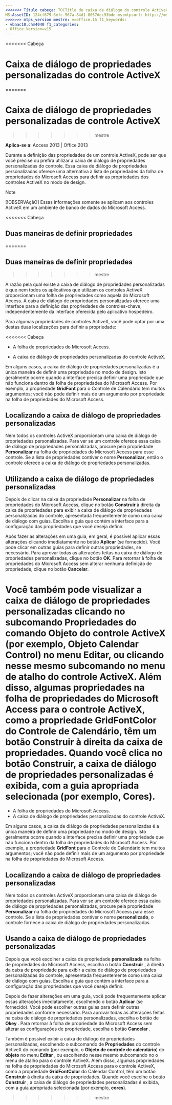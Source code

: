 ```yaml
---
<<<<<<< Título cabeça: TOCTitle de caixa de diálogo do controle ActiveX personalizado propriedades: ms:assetid de caixa de diálogo de propriedades personalizadas do controle ActiveX: 124cf679-6efc-567a-84d1-8057dec93bde ms:mtpsurl: https://msdn.microsoft.com/library/Ff845396(v=office.15) ms:contentKeyID: 48543338 MS.Date: 18/09/2015 === título: caixa de diálogo de propriedades personalizadas do ActiveX controle TOCTitle: Descrição da caixa de diálogo Propriedades personalizadas do ActiveX controle: esta caixa de diálogo de propriedades personalizadas oferece uma alternativa à lista de propriedades do Microsoft Access folha de propriedades para definir as propriedades do controle ActiveX no modo de Design.
MS:AssetID: 124cf679-6efc-567a-84d1-8057dec93bde ms:mtpsurl: https://msdn.microsoft.com/library/Ff845396(v=office.15) ms:contentKeyID: ms.date 48543338: 10/16/2018
>>>>>>> mtps_version mestre: v=office.15 f1_keywords:
- vbaac10.chm4040 f1_categories:
- Office.Version=v15
---
```


<<<<<<< Cabeça
# <a name="activex-controls-custom-properties-dialog-box"></a>Caixa de diálogo de propriedades personalizadas do controle ActiveX
=======
# <a name="activex-control-custom-properties-dialog-box"></a>Caixa de diálogo de propriedades personalizadas de controle ActiveX
>>>>>>> mestre

**Aplica-se a**: Access 2013 | Office 2013

Durante a definição das propriedades de um controle ActiveX, pode ser que você precise ou prefira utilizar a caixa de diálogo de propriedades personalizadas do controle. Essa caixa de diálogo de propriedades personalizadas oferece uma alternativa à lista de propriedades da folha de propriedades do Microsoft Access para definir as propriedades dos controles ActiveX no modo de design.

> [!NOTE]
> [!OBSERVAçãO] Essas informações somente se aplicam aos controles ActiveX em um ambiente de banco de dados do Microsoft Access.

<<<<<<< Cabeça


## <a name="two-ways-to-set-properties"></a>Duas maneiras de definir propriedades
=======
## <a name="two-ways-to-set-properties"></a>Duas maneiras de definir propriedades
>>>>>>> mestre

A razão pela qual existe a caixa de diálogo de propriedades personalizadas é que nem todos os aplicativos que utilizam os controles ActiveX proporcionam uma folha de propriedades como aquela do Microsoft Access. A caixa de diálogo de propriedades personalizadas oferece uma interface para a definição das propriedades de controles-chave, independentemente da interface oferecida pelo aplicativo hospedeiro.

Para algumas propriedades de controles ActiveX, você pode optar por uma destas duas localizações para definir a propriedade:

<<<<<<< Cabeça
  - A folha de propriedades do Microsoft Access.

  - A caixa de diálogo de propriedades personalizadas do controle ActiveX.

Em alguns casos, a caixa de diálogo de propriedades personalizadas é a única maneira de definir uma propriedade no modo de design. Isto geralmente ocorre quando a interface precisa definir uma propriedade que não funciona dentro da folha de propriedades do Microsoft Access. Por exemplo, a propriedade **GridFont** para o Controle de Calendário tem muitos argumentos; você não pode definir mais de um argumento por propriedade na folha de propriedades do Microsoft Access.

## <a name="finding-the-custom-properties-dialog-box"></a>Localizando a caixa de diálogo de propriedades personalizadas

Nem todos os controles ActiveX proporcionam uma caixa de diálogo de propriedades personalizadas. Para ver se um controle oferece essa caixa de diálogo de propriedades personalizadas, procure pela propriedade **Personalizar** na folha de propriedades do Microsoft Access para esse controle. Se a lista de propriedades contiver o nome **Personalizar**, então o controle oferece a caixa de diálogo de propriedades personalizadas.

## <a name="using-the-custom-properties-dialog-box"></a>Utilizando a caixa de diálogo de propriedades personalizadas

Depois de clicar na caixa da propriedade **Personalizar** na folha de propriedades do Microsoft Access, clique no botão **Construir** à direita da caixa de propriedades para exibir a caixa de diálogo de propriedades personalizadas do controle, apresentada frequentemente como uma caixa de diálogo com guias. Escolha a guia que contém a interface para a configuração das propriedades que você deseja definir.

Após fazer as alterações em uma guia, em geral, é possível aplicar essas alterações clicando imediatamente no botão **Aplicar** (se fornecido). Você pode clicar em outras guias para definir outras propriedades, se necessário. Para aprovar todas as alterações feitas na caixa de diálogo de propriedades personalizadas, clique no botão **OK**. Para retornar à folha de propriedades do Microsoft Access sem alterar nenhuma definição de propriedade, clique no botão **Cancelar**.

Você também pode visualizar a caixa de diálogo de propriedades personalizadas clicando no subcomando **Propriedades** do comando **Objeto** do controle ActiveX (por exemplo, **Objeto Calendar Control**) no menu **Editar**, ou clicando nesse mesmo subcomando no menu de atalho do controle ActiveX. Além disso, algumas propriedades na folha de propriedades do Microsoft Access para o controle ActiveX, como a propriedade **GridFontColor** do Controle de Calendário, têm um botão **Construir** à direita da caixa de propriedades. Quando você clica no botão **Construir**, a caixa de diálogo de propriedades personalizadas é exibida, com a guia apropriada selecionada (por exemplo, **Cores**).
=======
- A folha de propriedades do Microsoft Access.
- A caixa de diálogo de propriedades personalizadas do controle ActiveX.

Em alguns casos, a caixa de diálogo de propriedades personalizadas é a única maneira de definir uma propriedade no modo de design. Isto geralmente ocorre quando a interface precisa definir uma propriedade que não funciona dentro da folha de propriedades do Microsoft Access. Por exemplo, a propriedade **GridFont** para o Controle de Calendário tem muitos argumentos; você não pode definir mais de um argumento por propriedade na folha de propriedades do Microsoft Access.

## <a name="finding-the-custom-properties-dialog-box"></a>Localizando a caixa de diálogo de propriedades personalizadas

Nem todos os controles ActiveX proporcionam uma caixa de diálogo de propriedades personalizadas. Para ver se um controle oferece essa caixa de diálogo de propriedades personalizadas, procure pela propriedade **Personalizar** na folha de propriedades do Microsoft Access para esse controle. Se a lista de propriedades contiver o nome **personalizado**, o controle fornece a caixa de diálogo de propriedades personalizadas.

## <a name="using-the-custom-properties-dialog-box"></a>Usando a caixa de diálogo de propriedades personalizadas

Depois que você escolher a caixa de propriedade **personalizada** na folha de propriedades do Microsoft Access, escolha o botão **Construir** , à direita da caixa de propriedade para exibir a caixa de diálogo de propriedades personalizadas do controle, apresentada frequentemente como uma caixa de diálogo com guias. Escolha a guia que contém a interface para a configuração das propriedades que você deseja definir.

Depois de fazer alterações em uma guia, você pode frequentemente aplicar essas alterações imediatamente, escolhendo o botão **Aplicar** (se fornecido). Você pode escolher outras guias para definir outras propriedades conforme necessário. Para aprovar todas as alterações feitas na caixa de diálogo de propriedades personalizadas, escolha o botão de **Okey** . Para retornar à folha de propriedade do Microsoft Access sem alterar as configurações de propriedade, escolha o botão **Cancelar** .

Também é possível exibir a caixa de diálogo de propriedades personalizadas, escolhendo o subcomando de **Propriedades** do controle ActiveX do comando (por exemplo, o **Objeto de controle de calendário**) do **objeto** no menu **Editar** , ou escolhendo nesse mesmo subcomando no o menu de atalho para o controle ActiveX. Além disso, algumas propriedades na folha de propriedades do Microsoft Access para o controle ActiveX, como a propriedade **GridFontColor** do Calendar Control, têm um botão **Construir** à direita da caixa de propriedades. Quando você escolhe o botão **Construir** , a caixa de diálogo de propriedades personalizadas é exibida, com a guia apropriada selecionada (por exemplo, **cores**).
>>>>>>> mestre

